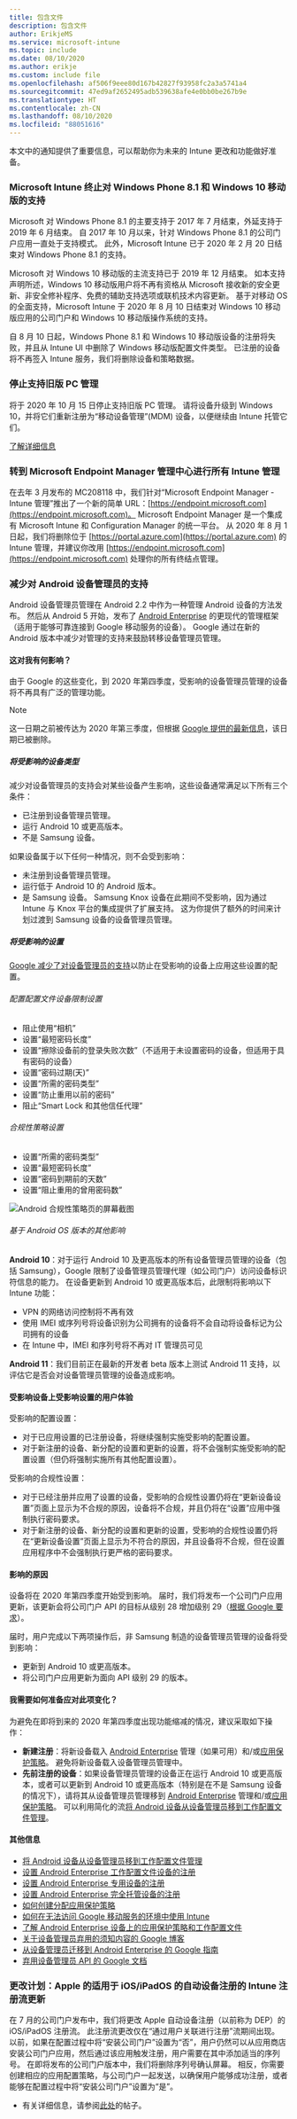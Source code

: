 ```yaml
---
title: 包含文件
description: 包含文件
author: ErikjeMS
ms.service: microsoft-intune
ms.topic: include
ms.date: 08/10/2020
ms.author: erikje
ms.custom: include file
ms.openlocfilehash: af506f9eee80d167b42827f93958fc2a3a5741a4
ms.sourcegitcommit: 47ed9af2652495adb539638afe4e0bb0be267b9e
ms.translationtype: HT
ms.contentlocale: zh-CN
ms.lasthandoff: 08/10/2020
ms.locfileid: "88051616"
---
```

本文中的通知提供了重要信息，可以帮助你为未来的 Intune 更改和功能做好准备。

### <a name="microsoft-intune-ends-support-for-windows-phone-81-and-windows-10-mobile---3544938-3544909---"></a>Microsoft Intune 终止对 Windows Phone 8.1 和 Windows 10 移动版的支持<!-- 3544938, 3544909 -->
Microsoft 对 Windows Phone 8.1 的主要支持于 2017 年 7 月结束，外延支持于 2019 年 6 月结束。 自 2017 年 10 月以来，针对 Windows Phone 8.1 的公司门户应用一直处于支持模式。 此外，Microsoft Intune 已于 2020 年 2 月 20 日结束对 Windows Phone 8.1 的支持。 

Microsoft 对 Windows 10 移动版的主流支持已于 2019 年 12 月结束。 如本支持声明所述，Windows 10 移动版用户将不再有资格从 Microsoft 接收新的安全更新、非安全修补程序、免费的辅助支持选项或联机技术内容更新。 基于对移动 OS 的全面支持，Microsoft Intune 于 2020 年 8 月 10 日结束对 Windows 10 移动版应用的公司门户和 Windows 10 移动版操作系统的支持。

自 8 月 10 日起，Windows Phone 8.1 和 Windows 10 移动版设备的注册将失败，并且从 Intune UI 中删除了 Windows 移动版配置文件类型。 已注册的设备将不再签入 Intune 服务，我们将删除设备和策略数据。

### <a name="end-of-support-for-legacy-pc-management"></a>停止支持旧版 PC 管理

将于 2020 年 10 月 15 日停止支持旧版 PC 管理。 请将设备升级到 Windows 10，并将它们重新注册为“移动设备管理”(MDM) 设备，以便继续由 Intune 托管它们。

[了解详细信息](https://go.microsoft.com/fwlink/?linkid=2107122)

### <a name="move-to-the-microsoft-endpoint-manager-admin-center-for-all-your-intune-management"></a>转到 Microsoft Endpoint Manager 管理中心进行所有 Intune 管理
在去年 3 月发布的 MC208118 中，我们针对“Microsoft Endpoint Manager - Intune 管理”推出了一个新的简单 URL：[https://endpoint.microsoft.com](https://endpoint.microsoft.com)。 Microsoft Endpoint Manager 是一个集成有 Microsoft Intune 和 Configuration Manager 的统一平台。 从 2020 年 8 月 1 日起，我们将删除位于 [https://portal.azure.com](https://portal.azure.com) 的 Intune 管理，并建议你改用 [https://endpoint.microsoft.com](https://endpoint.microsoft.com) 处理你的所有终结点管理。 


### <a name="decreasing-support-for-android-device-administrator--7371518--"></a>减少对 Android 设备管理员的支持<!--7371518-->
Android 设备管理员管理在 Android 2.2 中作为一种管理 Android 设备的方法发布。 然后从 Android 5 开始，发布了 [Android Enterprise](../enrollment/connect-intune-android-enterprise.md) 的更现代的管理框架（适用于能够可靠连接到 Google 移动服务的设备）。 Google 通过在新的 Android 版本中减少对管理的支持来鼓励转移设备管理员管理。

#### <a name="how-does-this-affect-me"></a>这对我有何影响？
由于 Google 的这些变化，到 2020 年第四季度，受影响的设备管理员管理的设备将不再具有广泛的管理功能。 

> [!NOTE]
> 这一日期之前被传达为 2020 年第三季度，但根据 [Google 提供的最新信息](https://www.blog.google/products/android-enterprise/da-migration/)，该日期已被删除。

##### <a name="device-types-that-will-be-impacted"></a>将受影响的设备类型
减少对设备管理员的支持会对某些设备产生影响，这些设备通常满足以下所有三个条件：
- 已注册到设备管理员管理。
- 运行 Android 10 或更高版本。
- 不是 Samsung 设备。

如果设备属于以下任何一种情况，则不会受到影响：
- 未注册到设备管理员管理。
- 运行低于 Android 10 的 Android 版本。
- 是 Samsung 设备。 Samsung Knox 设备在此期间不受影响，因为通过 Intune 与 Knox 平台的集成提供了扩展支持。 这为你提供了额外的时间来计划过渡到 Samsung 设备的设备管理员管理。

##### <a name="settings-that-will-be-impacted"></a>将受影响的设置
[Google 减少了对设备管理员的支持](https://developers.google.com/android/work/device-admin-deprecation)以防止在受影响的设备上应用这些设置的配置。

###### <a name="configuration-profile-device-restriction-settings"></a>配置配置文件设备限制设置

- 阻止使用“相机”
- 设置“最短密码长度”
- 设置“擦除设备前的登录失败次数”（不适用于未设置密码的设备，但适用于具有密码的设备）
- 设置“密码过期(天)”
- 设置“所需的密码类型”
- 设置“防止重用以前的密码”
- 阻止“Smart Lock 和其他信任代理”

###### <a name="compliance-policy-settings"></a>合规性策略设置

- 设置“所需的密码类型”
- 设置“最短密码长度”
- 设置“密码到期前的天数”
- 设置“阻止重用的曾用密码数”


![Android 合规性策略页的屏幕截图](../fundamentals/media/notices/android-compliance-settings.png)

###### <a name="additional-impacts-based-on-android-os-version"></a>基于 Android OS 版本的其他影响

**Android 10**：对于运行 Android 10 及更高版本的所有设备管理员管理的设备（包括 Samsung），Google 限制了设备管理员管理代理（如公司门户）访问设备标识符信息的能力。 在设备更新到 Android 10 或更高版本后，此限制将影响以下 Intune 功能：
- VPN 的网络访问控制将不再有效
- 使用 IMEI 或序列号将设备识别为公司拥有的设备将不会自动将设备标记为公司拥有的设备
- 在 Intune 中，IMEI 和序列号将不再对 IT 管理员可见

**Android 11**：我们目前正在最新的开发者 beta 版本上测试 Android 11 支持，以评估它是否会对设备管理员管理的设备造成影响。

#### <a name="user-experience-of-impacted-settings-on-impacted-devices"></a>受影响设备上受影响设置的用户体验

受影响的配置设置：
- 对于已应用设置的已注册设备，将继续强制实施受影响的配置设置。
- 对于新注册的设备、新分配的设置和更新的设置，将不会强制实施受影响的配置设置（但仍将强制实施所有其他配置设置）。

受影响的合规性设置：
- 对于已经注册并应用了设置的设备，受影响的合规性设置仍将在“更新设备设置”页面上显示为不合规的原因，设备将不合规，并且仍将在“设置”应用中强制执行密码要求。
- 对于新注册的设备、新分配的设置和更新的设置，受影响的合规性设置仍将在“更新设备设置”页面上显示为不符合的原因，并且设备将不合规，但在设置应用程序中不会强制执行更严格的密码要求。

#### <a name="cause-of-impact"></a>影响的原因 
设备将在 2020 年第四季度开始受到影响。 届时，我们将发布一个公司门户应用更新，该更新会将公司门户 API 的目标从级别 28 增加级别 29（[根据 Google 要求](https://www.blog.google/products/android-enterprise/da-migration/)）。 

届时，用户完成以下两项操作后，非 Samsung 制造的设备管理员管理的设备将受到影响：
- 更新到 Android 10 或更高版本。
- 将公司门户应用更新为面向 API 级别 29 的版本。

#### <a name="what-do-i-need-to-do-to-prepare-for-this-change"></a>我需要如何准备应对此项变化？
为避免在即将到来的 2020 年第四季度出现功能缩减的情况，建议采取如下操作：
- **新建注册**：将新设备载入 [Android Enterprise](../enrollment/connect-intune-android-enterprise.md) 管理（如果可用）和/或[应用保护策略](../apps/app-protection-policies.md)。 避免将新设备载入设备管理员管理中。 
- **先前注册的设备**：如果设备管理员管理的设备正在运行 Android 10 或更高版本，或者可以更新到 Android 10 或更高版本（特别是在不是 Samsung 设备的情况下），请将其从设备管理员管理移到 [Android Enterprise](../enrollment/connect-intune-android-enterprise.md) 管理和/或[应用保护策略](../apps/app-protection-policies.md)。 可以利用简化的流[将 Android 设备从设备管理员移到工作配置文件管理](../enrollment/android-move-device-admin-work-profile.md)。

#### <a name="additional-information"></a>其他信息
- [将 Android 设备从设备管理员移到工作配置文件管理](../enrollment/android-move-device-admin-work-profile.md)
- [设置 Android Enterprise 工作配置文件设备的注册](../enrollment/android-work-profile-enroll.md)
- [设置 Android Enterprise 专用设备的注册](../enrollment/android-kiosk-enroll.md)
- [设置 Android Enterprise 完全托管设备的注册](../enrollment/android-fully-managed-enroll.md)
- [如何创建分配应用保护策略](../apps/app-protection-policies.md)
- [如何在无法访问 Google 移动服务的环境中使用 Intune](../apps/manage-without-gms.md)
- [了解 Android Enterprise 设备上的应用保护策略和工作配置文件](../apps/android-deployment-scenarios-app-protection-work-profiles.md)
- [关于设备管理员弃用的须知内容的 Google 博客](https://www.blog.google/products/android-enterprise/da-migration/)
- [从设备管理员迁移到 Android Enterprise 的 Google 指南](http://static.googleusercontent.com/media/android.com/en/enterprise/static/2016/pdfs/enterprise/Android-Enterprise-Migration-Bluebook_2019.pdf)
- [弃用设备管理员 API 的 Google 文档](https://developers.google.com/android/work/device-admin-deprecation)


### <a name="plan-for-change-intune-enrollment-flow-update-for-apples-automated-device-enrollment-for-iosipados"></a>更改计划：Apple 的适用于 iOS/iPadOS 的自动设备注册的 Intune 注册流更新
在 7 月的公司门户发布中，我们将更改 Apple 自动设备注册（以前称为 DEP）的 iOS/iPadOS 注册流。 此注册流更改仅在“通过用户关联进行注册”流期间出现。 以前，如果在配置过程中将“安装公司门户”设置为“否”，用户仍然可以从应用商店安装公司门户应用，然后通过该应用触发注册，用户需要在其中添加适当的序列号。 在即将发布的公司门户版本中，我们将删除序列号确认屏幕。 相反，你需要创建相应的应用配置策略，与公司门户一起发送，以确保用户能够成功注册，或者能够在配置过程中将“安装公司门户”设置为“是”。 
 - 有关详细信息，请参阅[此处](https://techcommunity.microsoft.com/t5/intune-customer-success/intune-enrollment-flow-update-for-apple-s-automated-device/ba-p/1431629)的帖子。
